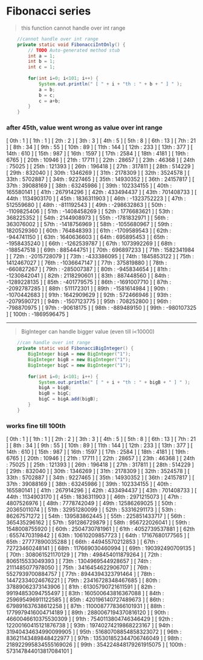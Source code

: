 
# Fibonacci series

> this function cannot handle over int range

```java
	//cannot handle over int range
	private static void FibonacciIntOnly() {
		// TODO Auto-generated method stub
		int a = 1;
		int b = 1;
		int c = 1;
		
		for(int i=0; i<101; i++) {
			System.out.println(" [ " + i + "th : " + b + " ] " );
			a = b;
			b = c;
			c = a+b;
		}		
	}
```

### after 45th, value went wrong as value over int range
 [ 0th : 1 ] 
 [ 1th : 1 ] 
 [ 2th : 2 ] 
 [ 3th : 3 ] 
 [ 4th : 5 ] 
 [ 5th : 8 ] 
 [ 6th : 13 ] 
 [ 7th : 21 ] 
 [ 8th : 34 ] 
 [ 9th : 55 ] 
 [ 10th : 89 ] 
 [ 11th : 144 ] 
 [ 12th : 233 ] 
 [ 13th : 377 ] 
 [ 14th : 610 ] 
 [ 15th : 987 ] 
 [ 16th : 1597 ] 
 [ 17th : 2584 ] 
 [ 18th : 4181 ] 
 [ 19th : 6765 ] 
 [ 20th : 10946 ] 
 [ 21th : 17711 ] 
 [ 22th : 28657 ] 
 [ 23th : 46368 ] 
 [ 24th : 75025 ] 
 [ 25th : 121393 ] 
 [ 26th : 196418 ] 
 [ 27th : 317811 ] 
 [ 28th : 514229 ] 
 [ 29th : 832040 ] 
 [ 30th : 1346269 ] 
 [ 31th : 2178309 ] 
 [ 32th : 3524578 ] 
 [ 33th : 5702887 ] 
 [ 34th : 9227465 ] 
 [ 35th : 14930352 ] 
 [ 36th : 24157817 ] 
 [ 37th : 39088169 ] 
 [ 38th : 63245986 ] 
 [ 39th : 102334155 ] 
 [ 40th : 165580141 ] 
 [ 41th : 267914296 ] 
 [ 42th : 433494437 ] 
 [ 43th : 701408733 ] 
 [ 44th : 1134903170 ] 
 [ 45th : 1836311903 ] 
 [ 46th : -1323752223 ] 
 [ 47th : 512559680 ] 
 [ 48th : -811192543 ] 
 [ 49th : -298632863 ] 
 [ 50th : -1109825406 ] 
 [ 51th : -1408458269 ] 
 [ 52th : 1776683621 ] 
 [ 53th : 368225352 ] 
 [ 54th : 2144908973 ] 
 [ 55th : -1781832971 ] 
 [ 56th : 363076002 ] 
 [ 57th : -1418756969 ] 
 [ 58th : -1055680967 ] 
 [ 59th : 1820529360 ] 
 [ 60th : 764848393 ] 
 [ 61th : -1709589543 ] 
 [ 62th : -944741150 ] 
 [ 63th : 1640636603 ] 
 [ 64th : 695895453 ] 
 [ 65th : -1958435240 ] 
 [ 66th : -1262539787 ] 
 [ 67th : 1073992269 ] 
 [ 68th : -188547518 ] 
 [ 69th : 885444751 ] 
 [ 70th : 696897233 ] 
 [ 71th : 1582341984 ] 
 [ 72th : -2015728079 ] 
 [ 73th : -433386095 ] 
 [ 74th : 1845853122 ] 
 [ 75th : 1412467027 ] 
 [ 76th : -1036647147 ] 
 [ 77th : 375819880 ] 
 [ 78th : -660827267 ] 
 [ 79th : -285007387 ] 
 [ 80th : -945834654 ] 
 [ 81th : -1230842041 ] 
 [ 82th : 2118290601 ] 
 [ 83th : 887448560 ] 
 [ 84th : -1289228135 ] 
 [ 85th : -401779575 ] 
 [ 86th : -1691007710 ] 
 [ 87th : -2092787285 ] 
 [ 88th : 511172301 ] 
 [ 89th : -1581614984 ] 
 [ 90th : -1070442683 ] 
 [ 91th : 1642909629 ] 
 [ 92th : 572466946 ] 
 [ 93th : -2079590721 ] 
 [ 94th : -1507123775 ] 
 [ 95th : 708252800 ] 
 [ 96th : -798870975 ] 
 [ 97th : -90618175 ] 
 [ 98th : -889489150 ] 
 [ 99th : -980107325 ] 
 [ 100th : -1869596475 ] 

--- 

> BigInteger can handle bigger value (even till i<10000)
 

```java
	//can handle over int range
	private static void FibonacciBigInteger() {
		BigInteger bigA = new BigInteger("1");
		BigInteger bigB = new BigInteger("1");
		BigInteger bigC = new BigInteger("1");
		
		for(int i=0; i<101; i++) {
			System.out.println(" [ " + i + "th : " + bigB + " ] " );
			bigA = bigB;
			bigB = bigC;
			bigC = bigA.add(bigB);
		}
	}
```

### works fine till 100th

 [ 0th : 1 ] 
 [ 1th : 1 ] 
 [ 2th : 2 ] 
 [ 3th : 3 ] 
 [ 4th : 5 ] 
 [ 5th : 8 ] 
 [ 6th : 13 ] 
 [ 7th : 21 ] 
 [ 8th : 34 ] 
 [ 9th : 55 ] 
 [ 10th : 89 ] 
 [ 11th : 144 ] 
 [ 12th : 233 ] 
 [ 13th : 377 ] 
 [ 14th : 610 ] 
 [ 15th : 987 ] 
 [ 16th : 1597 ] 
 [ 17th : 2584 ] 
 [ 18th : 4181 ] 
 [ 19th : 6765 ] 
 [ 20th : 10946 ] 
 [ 21th : 17711 ] 
 [ 22th : 28657 ] 
 [ 23th : 46368 ] 
 [ 24th : 75025 ] 
 [ 25th : 121393 ] 
 [ 26th : 196418 ] 
 [ 27th : 317811 ] 
 [ 28th : 514229 ] 
 [ 29th : 832040 ] 
 [ 30th : 1346269 ] 
 [ 31th : 2178309 ] 
 [ 32th : 3524578 ] 
 [ 33th : 5702887 ] 
 [ 34th : 9227465 ] 
 [ 35th : 14930352 ] 
 [ 36th : 24157817 ] 
 [ 37th : 39088169 ] 
 [ 38th : 63245986 ] 
 [ 39th : 102334155 ] 
 [ 40th : 165580141 ] 
 [ 41th : 267914296 ] 
 [ 42th : 433494437 ] 
 [ 43th : 701408733 ] 
 [ 44th : 1134903170 ] 
 [ 45th : 1836311903 ] 
 [ 46th : 2971215073 ] 
 [ 47th : 4807526976 ] 
 [ 48th : 7778742049 ] 
 [ 49th : 12586269025 ] 
 [ 50th : 20365011074 ] 
 [ 51th : 32951280099 ] 
 [ 52th : 53316291173 ] 
 [ 53th : 86267571272 ] 
 [ 54th : 139583862445 ] 
 [ 55th : 225851433717 ] 
 [ 56th : 365435296162 ] 
 [ 57th : 591286729879 ] 
 [ 58th : 956722026041 ] 
 [ 59th : 1548008755920 ] 
 [ 60th : 2504730781961 ] 
 [ 61th : 4052739537881 ] 
 [ 62th : 6557470319842 ] 
 [ 63th : 10610209857723 ] 
 [ 64th : 17167680177565 ] 
 [ 65th : 27777890035288 ] 
 [ 66th : 44945570212853 ] 
 [ 67th : 72723460248141 ] 
 [ 68th : 117669030460994 ] 
 [ 69th : 190392490709135 ] 
 [ 70th : 308061521170129 ] 
 [ 71th : 498454011879264 ] 
 [ 72th : 806515533049393 ] 
 [ 73th : 1304969544928657 ] 
 [ 74th : 2111485077978050 ] 
 [ 75th : 3416454622906707 ] 
 [ 76th : 5527939700884757 ] 
 [ 77th : 8944394323791464 ] 
 [ 78th : 14472334024676221 ] 
 [ 79th : 23416728348467685 ] 
 [ 80th : 37889062373143906 ] 
 [ 81th : 61305790721611591 ] 
 [ 82th : 99194853094755497 ] 
 [ 83th : 160500643816367088 ] 
 [ 84th : 259695496911122585 ] 
 [ 85th : 420196140727489673 ] 
 [ 86th : 679891637638612258 ] 
 [ 87th : 1100087778366101931 ] 
 [ 88th : 1779979416004714189 ] 
 [ 89th : 2880067194370816120 ] 
 [ 90th : 4660046610375530309 ] 
 [ 91th : 7540113804746346429 ] 
 [ 92th : 12200160415121876738 ] 
 [ 93th : 19740274219868223167 ] 
 [ 94th : 31940434634990099905 ] 
 [ 95th : 51680708854858323072 ] 
 [ 96th : 83621143489848422977 ] 
 [ 97th : 135301852344706746049 ] 
 [ 98th : 218922995834555169026 ] 
 [ 99th : 354224848179261915075 ] 
 [ 100th : 573147844013817084101 ] 
